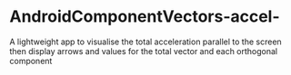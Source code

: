 AndroidComponentVectors-accel-
==============================

A lightweight app to visualise the total acceleration parallel to the screen then display arrows and values for the total vector and each orthogonal component
